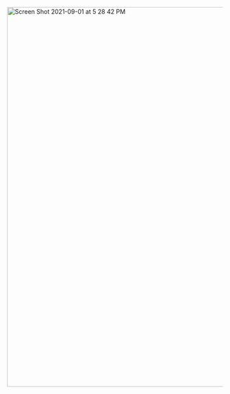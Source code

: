<img width="885" alt="Screen Shot 2021-09-01 at 5 28 42 PM" src="https://user-images.githubusercontent.com/84806907/131758470-83fc0476-2ecc-48c4-925d-1aa3d9793f92.png">
